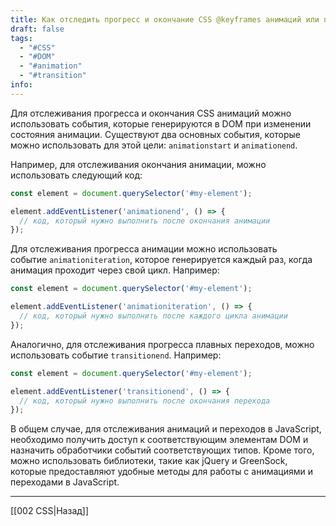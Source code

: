 ```yaml
---
title: Как отследить прогресс и окончание CSS @keyframes анимаций или плавных переходов, реализованных с помощью transition, в JS?
draft: false
tags:
  - "#CSS"
  - "#DOM"
  - "#animation"
  - "#transition"
info:
---
```

Для отслеживания прогресса и окончания CSS анимаций можно использовать события, которые генерируются в DOM при изменении состояния анимации. Существуют два основных события, которые можно использовать для этой цели: `animationstart` и `animationend`.

Например, для отслеживания окончания анимации, можно использовать следующий код:

```js
const element = document.querySelector('#my-element');

element.addEventListener('animationend', () => {
  // код, который нужно выполнить после окончания анимации
});
```

Для отслеживания прогресса анимации можно использовать событие `animationiteration`, которое генерируется каждый раз, когда анимация проходит через свой цикл. Например:

```js
const element = document.querySelector('#my-element');

element.addEventListener('animationiteration', () => {
  // код, который нужно выполнить после каждого цикла анимации
});
```

Аналогично, для отслеживания прогресса плавных переходов, можно использовать событие `transitionend`. Например:

```js
const element = document.querySelector('#my-element');

element.addEventListener('transitionend', () => {
  // код, который нужно выполнить после окончания перехода
});
```

В общем случае, для отслеживания анимаций и переходов в JavaScript, необходимо получить доступ к соответствующим элементам DOM и назначить обработчики событий соответствующих типов. Кроме того, можно использовать библиотеки, такие как jQuery и GreenSock, которые предоставляют удобные методы для работы с анимациями и переходами в JavaScript.

---

[[002 CSS|Назад]]